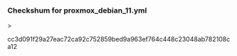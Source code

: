 <h3>Checkshum for proxmox_debian_11.yml</h3> > <p>cc3d091f29a27eac72ca92c752859bed9a963ef764c448c23048ab782108ca12</p>
